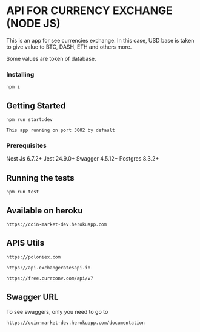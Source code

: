 # API FOR CURRENCY EXCHANGE (NODE JS)

This is an app for see currencies exchange. In this case, USD base is taken to give value to BTC, DASH, ETH and others more.

Some values are token of database.

### Installing

```
npm i
```

## Getting Started

```
npm run start:dev

This app running on port 3002 by default
```

### Prerequisites

Nest Js 6.7.2+
Jest 24.9.0+
Swagger 4.5.12+
Postgres 8.3.2+

## Running the tests

```
npm run test

```

## Available on heroku

```
https://coin-market-dev.herokuapp.com

```

## APIS Utils

```
https://poloniex.com

```

```
https://api.exchangeratesapi.io

```

```
https://free.currconv.com/api/v7

```

## Swagger URL

To see swaggers, only you need to go to 

```
https://coin-market-dev.herokuapp.com/documentation 

```